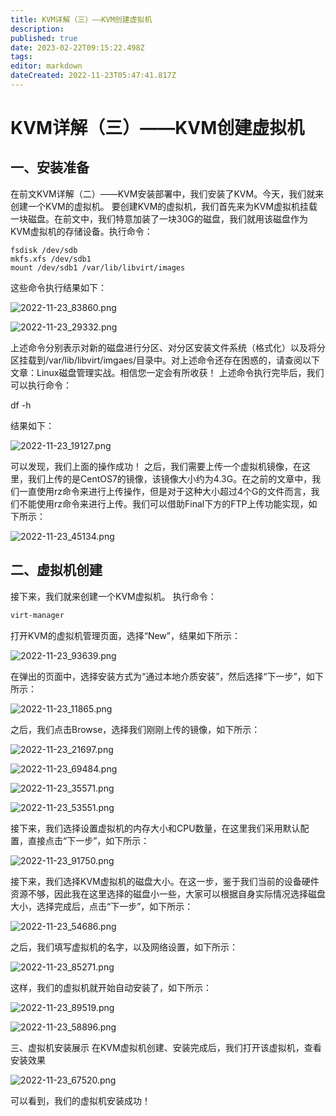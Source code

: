 ```yaml
---
title: KVM详解（三）——KVM创建虚拟机
description: 
published: true
date: 2023-02-22T09:15:22.498Z
tags: 
editor: markdown
dateCreated: 2022-11-23T05:47:41.817Z
---
```


# KVM详解（三）——KVM创建虚拟机
## 一、安装准备
在前文KVM详解（二）——KVM安装部署中，我们安装了KVM。今天，我们就来创建一个KVM的虚拟机。
要创建KVM的虚拟机，我们首先来为KVM虚拟机挂载一块磁盘。在前文中，我们特意加装了一块30G的磁盘，我们就用该磁盘作为KVM虚拟机的存储设备。执行命令：

```
fsdisk /dev/sdb
mkfs.xfs /dev/sdb1
mount /dev/sdb1 /var/lib/libvirt/images
```

这些命令执行结果如下：

![2022-11-23_83860.png](/2022-11-23_83860.png)

![2022-11-23_29332.png](/2022-11-23_29332.png)

上述命令分别表示对新的磁盘进行分区、对分区安装文件系统（格式化）以及将分区挂载到/var/lib/libvirt/imgaes/目录中。对上述命令还存在困惑的，请查阅以下文章：Linux磁盘管理实战。相信您一定会有所收获！
上述命令执行完毕后，我们可以执行命令：

df -h

结果如下：

![2022-11-23_19127.png](/2022-11-23_19127.png)

可以发现，我们上面的操作成功！
之后，我们需要上传一个虚拟机镜像，在这里，我们上传的是CentOS7的镜像，该镜像大小约为4.3G。在之前的文章中，我们一直使用rz命令来进行上传操作，但是对于这种大小超过4个G的文件而言，我们不能使用rz命令来进行上传。我们可以借助Final下方的FTP上传功能实现，如下所示：

![2022-11-23_45134.png](/2022-11-23_45134.png)

## 二、虚拟机创建

接下来，我们就来创建一个KVM虚拟机。
执行命令：

```bash
virt-manager
```

打开KVM的虚拟机管理页面，选择“New”，结果如下所示：

![2022-11-23_93639.png](/2022-11-23_93639.png)


在弹出的页面中，选择安装方式为“通过本地介质安装”，然后选择“下一步”，如下所示：

![2022-11-23_11865.png](/2022-11-23_11865.png)

之后，我们点击Browse，选择我们刚刚上传的镜像，如下所示：

![2022-11-23_21697.png](/2022-11-23_21697.png)

![2022-11-23_69484.png](/2022-11-23_69484.png)

![2022-11-23_35571.png](/2022-11-23_35571.png)

![2022-11-23_53551.png](/2022-11-23_53551.png)

接下来，我们选择设置虚拟机的内存大小和CPU数量，在这里我们采用默认配置，直接点击“下一步”，如下所示：

![2022-11-23_91750.png](/2022-11-23_91750.png)

接下来，我们选择KVM虚拟机的磁盘大小。在这一步，鉴于我们当前的设备硬件资源不够，因此我在这里选择的磁盘小一些，大家可以根据自身实际情况选择磁盘大小，选择完成后，点击“下一步”，如下所示：

![2022-11-23_54686.png](/2022-11-23_54686.png)

之后，我们填写虚拟机的名字，以及网络设置，如下所示：

![2022-11-23_85271.png](/2022-11-23_85271.png)

这样，我们的虚拟机就开始自动安装了，如下所示：

![2022-11-23_89519.png](/2022-11-23_89519.png)

![2022-11-23_58896.png](/2022-11-23_58896.png)

三、虚拟机安装展示
在KVM虚拟机创建、安装完成后，我们打开该虚拟机，查看安装效果

![2022-11-23_67520.png](/2022-11-23_67520.png)

可以看到，我们的虚拟机安装成功！

